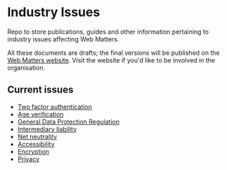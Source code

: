# Industry Issues

Repo to store publications, guides and other information pertaining to industry issues affecting Web Matters.

All these documents are drafts; the final versions will be published on the [Web Matters website](https://www.web-matters.co.uk/). Visit the website if you'd like to be involved in the organisation.

## Current issues

* [Two factor authentication](https://github.com/web-matters/industry-issues/tree/master/2fa)
* [Age verification](https://github.com/web-matters/industry-issues/tree/master/age-verification)
* [General Data Protection Regulation](https://github.com/web-matters/industry-issues/tree/master/gdpr)
* [Intermediary liability](https://github.com/web-matters/industry-issues/tree/master/intermediary-liability)
* [Net neutrality](https://github.com/web-matters/industry-issues/tree/master/net-neutrality)
* [Accessibility](https://github.com/web-matters/industry-issues/tree/master/accessibility)
* [Encryption](https://github.com/web-matters/industry-issues/tree/master/encryption)
* [Privacy](https://github.com/web-matters/industry-issues/tree/master/privacy)
